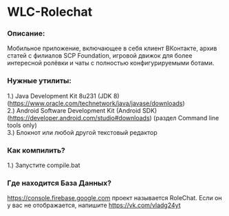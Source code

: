 # WLC-Rolechat
### Описание:
Мобильное приложение, включающее в себя клиент ВКонтакте, архив статей с филиалов SCP Foundation, игровой движок для более интересной ролёвки и чаты с полностью конфигурируемыми ботами.
### Нужные утилиты:
1.) Java Development Kit 8u231 (JDK 8) (https://www.oracle.com/technetwork/java/javase/downloads)<br>
2.) Android Software Development Kit (Android SDK) (https://developer.android.com/studio#downloads) (раздел Command line tools only)<br>
3.) Блокнот или любой другой текстовый редактор
### Как компилить?
1.) Запустите compile.bat
### Где находится База Данных?
https://console.firebase.google.com проект называется RoleChat. Если он у вас не отображается, напишите https://vk.com/vladg24yt
